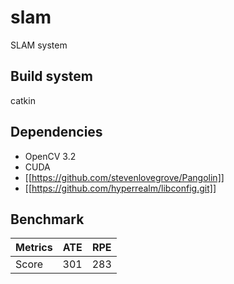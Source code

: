 # slam
SLAM system

## Build system
catkin

## Dependencies 
* OpenCV 3.2
* CUDA
* [[https://github.com/stevenlovegrove/Pangolin]]
* [[https://github.com/hyperrealm/libconfig.git]]

## Benchmark
Metrics | ATE | RPE |
--- | --- | --- |
Score | 301 | 283 |